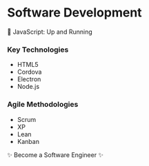 # Software Development

:icecream: JavaScript: Up and Running

### Key Technologies
* HTML5
* Cordova
* Electron
* Node.js

### Agile Methodologies
* Scrum
* XP
* Lean
* Kanban

:sparkles: Become a Software Engineer :sparkles:

